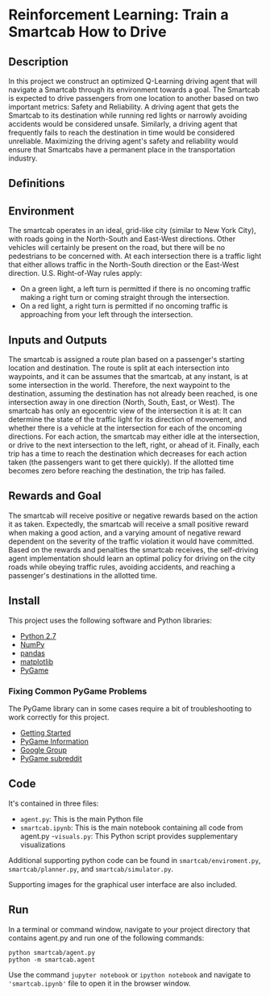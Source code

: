 # Reinforcement Learning: Train a Smartcab How to Drive

## Description
In this project we construct an optimized Q-Learning driving agent that will navigate a Smartcab through its environment towards a goal. The Smartcab is expected to drive passengers from one location to another based on two important metrics: Safety and Reliability. A driving agent that gets the Smartcab to its destination while running red lights or narrowly avoiding accidents would be considered unsafe. Similarly, a driving agent that frequently fails to reach the destination in time would be considered unreliable. Maximizing the driving agent's safety and reliability would ensure that Smartcabs have a permanent place in the transportation industry.

## Definitions

## Environment
The smartcab operates in an ideal, grid-like city (similar to New York City), with roads going in the North-South and East-West directions. Other vehicles will certainly be present on the road, but there will be no pedestrians to be concerned with. At each intersection there is a traffic light that either allows traffic in the North-South direction or the East-West direction. U.S. Right-of-Way rules apply: 
- On a green light, a left turn is permitted if there is no oncoming traffic making a right turn or coming straight through the intersection.
- On a red light, a right turn is permitted if no oncoming traffic is approaching from your left through the intersection.

## Inputs and Outputs
The smartcab is assigned a route plan based on a passenger's starting location and destination. The route is split at each intersection into waypoints, and it can be assumes that the smartcab, at any instant, is at some intersection in the world. Therefore, the next waypoint to the destination, assuming the destination has not already been reached, is one intersection away in one direction (North, South, East, or West). The smartcab has only an egocentric view of the intersection it is at: It can determine the state of the traffic light for its direction of movement, and whether there is a vehicle at the intersection for each of the oncoming directions. For each action, the smartcab may either idle at the intersection, or drive to the next intersection to the left, right, or ahead of it. Finally, each trip has a time to reach the destination which decreases for each action taken (the passengers want to get there quickly).  If the allotted time becomes zero before reaching the destination, the trip has failed.

## Rewards and Goal
The smartcab will receive positive or negative rewards based on the action it as taken. Expectedly, the smartcab will receive a small positive reward when making a good action, and a varying amount of negative reward dependent on the severity of the traffic violation it would have committed. Based on the rewards and penalties the smartcab receives, the self-driving agent implementation should learn an optimal policy for driving on the city roads while obeying traffic rules, avoiding accidents, and reaching a passenger's destinations in the allotted time.

## Install

This project uses the following software and Python libraries:

- [Python 2.7](https://www.python.org/download/releases/2.7/)
- [NumPy](http://www.numpy.org/)
- [pandas](http://pandas.pydata.org/)
- [matplotlib](http://matplotlib.org/)
- [PyGame](http://pygame.org/)

### Fixing Common PyGame Problems

The PyGame library can in some cases require a bit of troubleshooting to work correctly for this project. 
- [Getting Started](https://www.pygame.org/wiki/GettingStarted)
- [PyGame Information](http://www.pygame.org/wiki/info)
- [Google Group](https://groups.google.com/forum/#!forum/pygame-mirror-on-google-groups)
- [PyGame subreddit](https://www.reddit.com/r/pygame/)

## Code
It's contained in three files:
- `agent.py`: This is the main Python file 
- `smartcab.ipynb`: This is the main notebook containing all code from agent.py
-`visuals.py`: This Python script provides supplementary visualizations
  
Additional supporting python code can be found in `smartcab/enviroment.py`, `smartcab/planner.py`, and `smartcab/simulator.py`. 

Supporting images for the graphical user interface are also included. 

## Run

In a terminal or command window, navigate to your project directory that contains agent.py and run one of the following commands:

```python smartcab/agent.py```  
```python -m smartcab.agent```

Use  the command `jupyter notebook` or `ipython notebook` and navigate to `'smartcab.ipynb'` file to open it in the browser window. 

